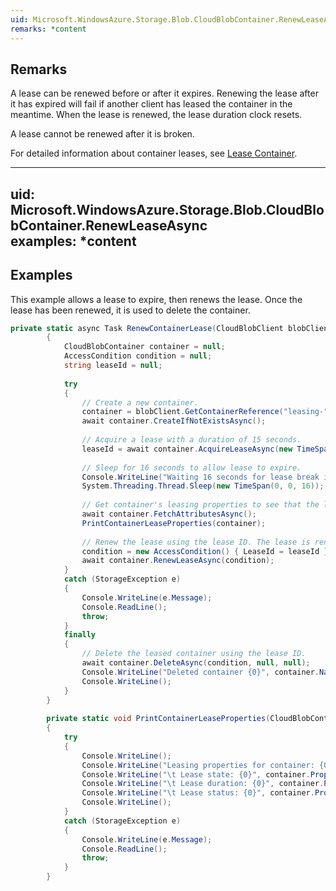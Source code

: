 ```yaml
---  
uid: Microsoft.WindowsAzure.Storage.Blob.CloudBlobContainer.RenewLeaseAsync  
remarks: *content  
---  
```

  
## Remarks  
 A lease can be renewed before or after it expires. Renewing the lease after it has expired will fail if another client has leased the container in the meantime. When the lease is renewed, the lease duration clock resets.  
  
 A lease cannot be renewed after it is broken.  
  
 For detailed information about container leases, see [Lease Container](../Topic/Lease%20Container.md).  
  
---  
uid: Microsoft.WindowsAzure.Storage.Blob.CloudBlobContainer.RenewLeaseAsync  
examples: *content  
---  
  
## Examples  
 This example allows a lease to expire, then renews the lease. Once the lease has been renewed, it is used to delete the container.  
  
```c#  
private static async Task RenewContainerLease(CloudBlobClient blobClient)  
        {  
            CloudBlobContainer container = null;  
            AccessCondition condition = null;  
            string leaseId = null;  
  
            try  
            {  
                // Create a new container.  
                container = blobClient.GetContainerReference("leasing-" + Guid.NewGuid());  
                await container.CreateIfNotExistsAsync();  
  
                // Acquire a lease with a duration of 15 seconds.  
                leaseId = await container.AcquireLeaseAsync(new TimeSpan(0, 0, 15), null);  
  
                // Sleep for 16 seconds to allow lease to expire.  
                Console.WriteLine("Waiting 16 seconds for lease break interval to expire....");  
                System.Threading.Thread.Sleep(new TimeSpan(0, 0, 16));  
  
                // Get container's leasing properties to see that the lease has expired.  
                await container.FetchAttributesAsync();  
                PrintContainerLeaseProperties(container);  
  
                // Renew the lease using the lease ID. The lease is renewed for the original lease interval (15 seconds).  
                condition = new AccessCondition() { LeaseId = leaseId };  
                await container.RenewLeaseAsync(condition);  
            }  
            catch (StorageException e)  
            {  
                Console.WriteLine(e.Message);  
                Console.ReadLine();  
                throw;  
            }  
            finally  
            {  
                // Delete the leased container using the lease ID.  
                await container.DeleteAsync(condition, null, null);  
                Console.WriteLine("Deleted container {0}", container.Name);  
                Console.WriteLine();  
            }  
        }  
  
        private static void PrintContainerLeaseProperties(CloudBlobContainer container)  
        {  
            try  
            {  
                Console.WriteLine();  
                Console.WriteLine("Leasing properties for container: {0}", container.Name);  
                Console.WriteLine("\t Lease state: {0}", container.Properties.LeaseState);  
                Console.WriteLine("\t Lease duration: {0}", container.Properties.LeaseDuration);  
                Console.WriteLine("\t Lease status: {0}", container.Properties.LeaseStatus);  
                Console.WriteLine();  
            }  
            catch (StorageException e)  
            {  
                Console.WriteLine(e.Message);  
                Console.ReadLine();  
                throw;  
            }  
        }  
  
```